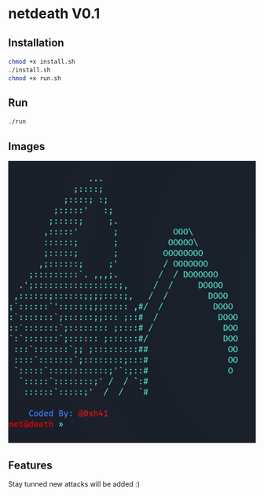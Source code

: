 # netdeath V0.1
## Installation
```bash
chmod +x install.sh
./install.sh
chmod +x run.sh
```
## Run
```bash
./run
```
## Images
![NetDeath](/NetDeath.jpg)
## Features
Stay tunned new attacks will be added :)
